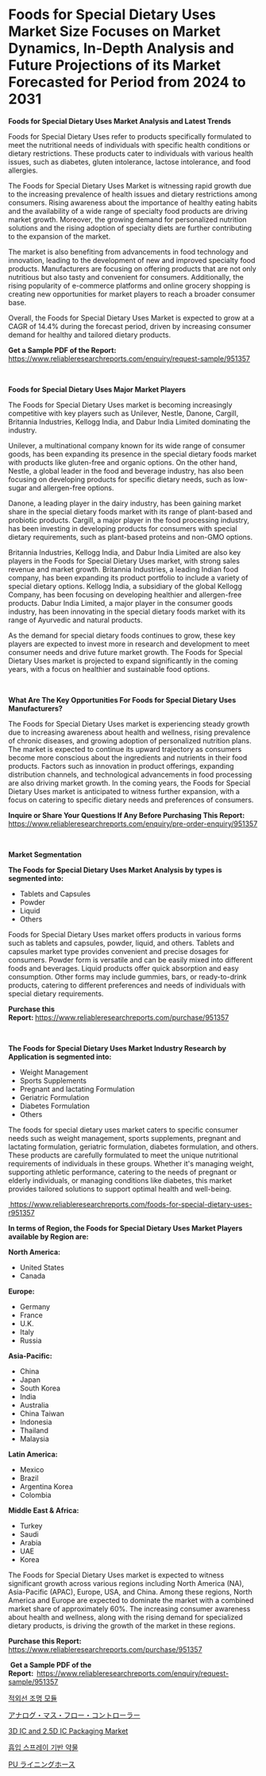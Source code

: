 <p><h1>Foods for Special Dietary Uses Market Size Focuses on Market Dynamics, In-Depth Analysis and Future Projections of its Market Forecasted for Period from 2024 to 2031</h1></p><p><strong>Foods for Special Dietary Uses Market Analysis and Latest Trends</strong></p>
<p><p>Foods for Special Dietary Uses refer to products specifically formulated to meet the nutritional needs of individuals with specific health conditions or dietary restrictions. These products cater to individuals with various health issues, such as diabetes, gluten intolerance, lactose intolerance, and food allergies.</p><p>The Foods for Special Dietary Uses Market is witnessing rapid growth due to the increasing prevalence of health issues and dietary restrictions among consumers. Rising awareness about the importance of healthy eating habits and the availability of a wide range of specialty food products are driving market growth. Moreover, the growing demand for personalized nutrition solutions and the rising adoption of specialty diets are further contributing to the expansion of the market.</p><p>The market is also benefiting from advancements in food technology and innovation, leading to the development of new and improved specialty food products. Manufacturers are focusing on offering products that are not only nutritious but also tasty and convenient for consumers. Additionally, the rising popularity of e-commerce platforms and online grocery shopping is creating new opportunities for market players to reach a broader consumer base.</p><p>Overall, the Foods for Special Dietary Uses Market is expected to grow at a CAGR of 14.4% during the forecast period, driven by increasing consumer demand for healthy and tailored dietary products.</p></p>
<p><strong>Get a Sample PDF of the Report:&nbsp;</strong> <a href="https://www.reliableresearchreports.com/enquiry/request-sample/951357">https://www.reliableresearchreports.com/enquiry/request-sample/951357</a></p>
<p>&nbsp;</p>
<p><strong>Foods for Special Dietary Uses Major Market Players</strong></p>
<p><p>The Foods for Special Dietary Uses market is becoming increasingly competitive with key players such as Unilever, Nestle, Danone, Cargill, Britannia Industries, Kellogg India, and Dabur India Limited dominating the industry. </p><p>Unilever, a multinational company known for its wide range of consumer goods, has been expanding its presence in the special dietary foods market with products like gluten-free and organic options. On the other hand, Nestle, a global leader in the food and beverage industry, has also been focusing on developing products for specific dietary needs, such as low-sugar and allergen-free options. </p><p>Danone, a leading player in the dairy industry, has been gaining market share in the special dietary foods market with its range of plant-based and probiotic products. Cargill, a major player in the food processing industry, has been investing in developing products for consumers with special dietary requirements, such as plant-based proteins and non-GMO options. </p><p>Britannia Industries, Kellogg India, and Dabur India Limited are also key players in the Foods for Special Dietary Uses market, with strong sales revenue and market growth. Britannia Industries, a leading Indian food company, has been expanding its product portfolio to include a variety of special dietary options. Kellogg India, a subsidiary of the global Kellogg Company, has been focusing on developing healthier and allergen-free products. Dabur India Limited, a major player in the consumer goods industry, has been innovating in the special dietary foods market with its range of Ayurvedic and natural products. </p><p>As the demand for special dietary foods continues to grow, these key players are expected to invest more in research and development to meet consumer needs and drive future market growth. The Foods for Special Dietary Uses market is projected to expand significantly in the coming years, with a focus on healthier and sustainable food options.</p></p>
<p>&nbsp;</p>
<p><strong>What Are The Key Opportunities For Foods for Special Dietary Uses Manufacturers?</strong></p>
<p><p>The Foods for Special Dietary Uses market is experiencing steady growth due to increasing awareness about health and wellness, rising prevalence of chronic diseases, and growing adoption of personalized nutrition plans. The market is expected to continue its upward trajectory as consumers become more conscious about the ingredients and nutrients in their food products. Factors such as innovation in product offerings, expanding distribution channels, and technological advancements in food processing are also driving market growth. In the coming years, the Foods for Special Dietary Uses market is anticipated to witness further expansion, with a focus on catering to specific dietary needs and preferences of consumers.</p></p>
<p><strong>Inquire or Share Your Questions If Any Before Purchasing This Report:</strong> <a href="https://www.reliableresearchreports.com/enquiry/pre-order-enquiry/951357">https://www.reliableresearchreports.com/enquiry/pre-order-enquiry/951357</a></p>
<p>&nbsp;</p>
<p><strong>Market Segmentation</strong></p>
<p><strong>The Foods for Special Dietary Uses Market Analysis by types is segmented into:</strong></p>
<p><ul><li>Tablets and Capsules</li><li>Powder</li><li>Liquid</li><li>Others</li></ul></p>
<p><p>Foods for Special Dietary Uses market offers products in various forms such as tablets and capsules, powder, liquid, and others. Tablets and capsules market type provides convenient and precise dosages for consumers. Powder form is versatile and can be easily mixed into different foods and beverages. Liquid products offer quick absorption and easy consumption. Other forms may include gummies, bars, or ready-to-drink products, catering to different preferences and needs of individuals with special dietary requirements.</p></p>
<p><strong>Purchase this Report:&nbsp;</strong><a href="https://www.reliableresearchreports.com/purchase/951357">https://www.reliableresearchreports.com/purchase/951357</a></p>
<p>&nbsp;</p>
<p><strong>The Foods for Special Dietary Uses Market Industry Research by Application is segmented into:</strong></p>
<p><ul><li>Weight Management</li><li>Sports Supplements</li><li>Pregnant and lactating Formulation</li><li>Geriatric Formulation</li><li>Diabetes Formulation</li><li>Others</li></ul></p>
<p><p>The foods for special dietary uses market caters to specific consumer needs such as weight management, sports supplements, pregnant and lactating formulation, geriatric formulation, diabetes formulation, and others. These products are carefully formulated to meet the unique nutritional requirements of individuals in these groups. Whether it's managing weight, supporting athletic performance, catering to the needs of pregnant or elderly individuals, or managing conditions like diabetes, this market provides tailored solutions to support optimal health and well-being.</p></p>
<p><a href="https://www.reliableresearchreports.com/foods-for-special-dietary-uses-r951357">&nbsp;https://www.reliableresearchreports.com/foods-for-special-dietary-uses-r951357</a></p>
<p><strong>In terms of Region, the Foods for Special Dietary Uses Market Players available by Region are:</strong></p>
<p>
    <p> <strong> North America: </strong>
        <ul>
            <li>United States</li>
            <li>Canada</li>
        </ul>
        </p> 
    <p> <strong> Europe: </strong>
        <ul>
            <li>Germany</li>
            <li>France</li>
            <li>U.K.</li>
            <li>Italy</li>
            <li>Russia</li>
        </ul>
        </p> 
    <p> <strong> Asia-Pacific: </strong>
        <ul>
            <li>China</li>
            <li>Japan</li>
            <li>South Korea</li>
            <li>India</li>
            <li>Australia</li>
            <li>China Taiwan</li>
            <li>Indonesia</li>
            <li>Thailand</li>
            <li>Malaysia</li>
        </ul>
        </p> 
    <p> <strong> Latin America: </strong>
        <ul>
            <li>Mexico</li>
            <li>Brazil</li>
            <li>Argentina Korea</li>
            <li>Colombia</li>
        </ul>
        </p> 
    <p> <strong> Middle East & Africa: </strong>
        <ul>
            <li>Turkey</li>
            <li>Saudi</li>
            <li>Arabia</li>
            <li>UAE</li>
            <li>Korea</li>
        </ul>
    </p>
    </p>
<p><p>The Foods for Special Dietary Uses market is expected to witness significant growth across various regions including North America (NA), Asia-Pacific (APAC), Europe, USA, and China. Among these regions, North America and Europe are expected to dominate the market with a combined market share of approximately 60%. The increasing consumer awareness about health and wellness, along with the rising demand for specialized dietary products, is driving the growth of the market in these regions.</p></p>
<p><strong>Purchase this Report: </strong><a href="https://www.reliableresearchreports.com/purchase/951357">https://www.reliableresearchreports.com/purchase/951357</a></p>
<p>&nbsp;<strong>Get a Sample PDF of the Report:&nbsp;&nbsp;</strong><a href="https://www.reliableresearchreports.com/enquiry/request-sample/951357">https://www.reliableresearchreports.com/enquiry/request-sample/951357</a></p>
<p><strong></strong></p>
<p><p><a href="https://github.com/Wesleyeilly8796202/Market-Research-Report-List-1/blob/main/4363651160722.md">적외선 조명 모듈</a></p><p><a href="https://github.com/EmoryYundt1935/Market-Research-Report-List-2/blob/main/4617281150802.md">アナログ・マス・フロー・コントローラー</a></p><p><a href="https://github.com/Seman3302/Market-Research-Report-List-1/blob/main/3d-ic-and-25d-ic-packaging-market.md">3D IC and 2.5D IC Packaging Market</a></p><p><a href="https://github.com/asratman/Market-Research-Report-List-1/blob/main/7182877160723.md">흡입 스프레이 기반 약물</a></p><p><a href="https://github.com/mm14022023/Market-Research-Report-List-1/blob/main/4629436150803.md">PU ライニングホース</a></p></p>